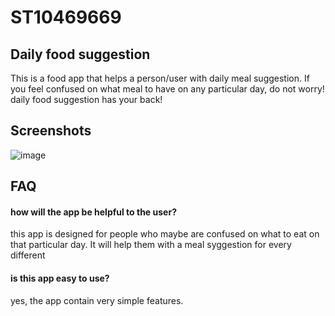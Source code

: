 
# ST10469669
## Daily food suggestion

 This is a food app that helps a person/user with daily meal suggestion. If you feel confused on what meal to have on any particular day, do not worry! daily food suggestion has your back!


## Screenshots

![image](https://github.com/user-attachments/assets/082bb591-3311-4726-93d7-67ed2ae8dc40)



## FAQ

#### how will the app be helpful to the user?
this app is designed for people who maybe are confused on what to eat on that particular day. It will help them with a meal syggestion for every different



####  is this app easy to use?
yes,  the app contain very simple features.



